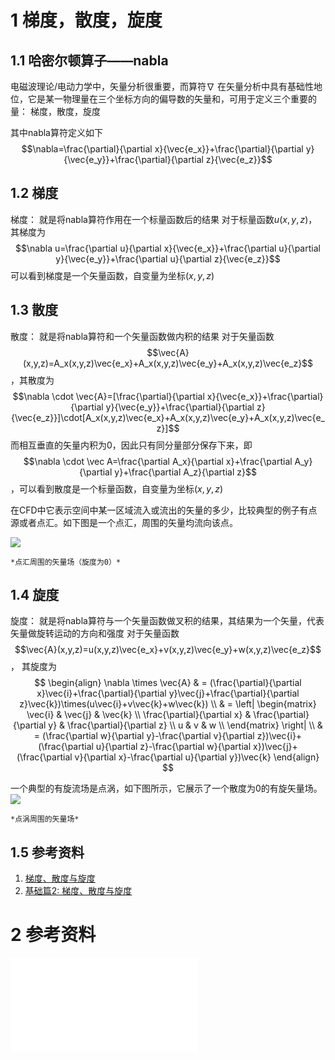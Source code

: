 # 1 梯度，散度，旋度
## 1.1 哈密尔顿算子——nabla
电磁波理论/电动力学中，矢量分析很重要，而算符$\nabla$ 在矢量分析中具有基础性地位，它是某一物理量在三个坐标方向的偏导数的矢量和，可用于定义三个重要的量： 梯度，散度，旋度

其中nabla算符定义如下
$$\nabla=\frac{\partial}{\partial x}{\vec{e_x}}+\frac{\partial}{\partial y}{\vec{e_y}}+\frac{\partial}{\partial z}{\vec{e_z}}$$
## 1.2 梯度
梯度： 就是将nabla算符作用在一个标量函数后的结果
对于标量函数$u(x,y,z)$，其梯度为$$\nabla u=\frac{\partial u}{\partial x}{\vec{e_x}}+\frac{\partial u}{\partial y}{\vec{e_y}}+\frac{\partial u}{\partial z}{\vec{e_z}}$$
可以看到梯度是一个矢量函数，自变量为坐标$(x,y,z)$

## 1.3 散度
散度： 就是将nabla算符和一个矢量函数做内积的结果
对于矢量函数$$\vec{A}(x,y,z)=A_x(x,y,z)\vec{e_x}+A_x(x,y,z)\vec{e_y}+A_x(x,y,z)\vec{e_z}$$ ，其散度为
$$\nabla \cdot \vec{A}=[\frac{\partial}{\partial x}{\vec{e_x}}+\frac{\partial}{\partial y}{\vec{e_y}}+\frac{\partial}{\partial z}{\vec{e_z}}]\cdot[A_x(x,y,z)\vec{e_x}+A_x(x,y,z)\vec{e_y}+A_x(x,y,z)\vec{e_z}]$$ 而相互垂直的矢量内积为0，因此只有同分量部分保存下来，即
$$\nabla \cdot \vec A=\frac{\partial A_x}{\partial x}+\frac{\partial A_y}{\partial y}+\frac{\partial A_z}{\partial z}$$，可以看到散度是一个标量函数，自变量为坐标$(x,y,z)$

在CFD中它表示空间中某一区域流入或流出的矢量的多少，比较典型的例子有点源或者点汇。如下图是一个点汇，周围的矢量均流向该点。

![](https://pic2.zhimg.com/80/v2-65e0eba452acf6ceee9d16f54812f6c9_1440w.jpg)

	*点汇周围的矢量场（旋度为0）*


## 1.4 旋度
旋度： 就是将nabla算符与一个矢量函数做叉积的结果，其结果为一个矢量，代表矢量做旋转运动的方向和强度
对于矢量函数$$\vec{A}(x,y,z)=u(x,y,z)\vec{e_x}+v(x,y,z)\vec{e_y}+w(x,y,z)\vec{e_z}$$， 其旋度为
$$
\begin{align}
\nabla \times \vec{A}
	& = (\frac{\partial}{\partial x}\vec{i}+\frac{\partial}{\partial y}\vec{j}+\frac{\partial}{\partial z}\vec{k})\times(u\vec{i}+v\vec{k}+w\vec{k}) \\
	& =	\left|
			\begin{matrix}
				\vec{i} & \vec{j} & \vec{k} \\
				\frac{\partial}{\partial x} & \frac{\partial}{\partial y} & \frac{\partial}{\partial z}	\\
				u & v & w \\
			\end{matrix}
		\right| \\
	& = (\frac{\partial w}{\partial y}-\frac{\partial v}{\partial z})\vec{i}+(\frac{\partial u}{\partial z}-\frac{\partial w}{\partial x})\vec{j}+(\frac{\partial v}{\partial x}-\frac{\partial u}{\partial y})\vec{k}
\end{align}
$$  

一个典型的有旋流场是点涡，如下图所示，它展示了一个散度为0的有旋矢量场。
![](https://pic3.zhimg.com/80/v2-04fe1aa72bc44a17718d0e8c27576546_1440w.jpg)

	*点涡周围的矢量场*

## 1.5 参考资料
1. [梯度、散度与旋度](https://zhuanlan.zhihu.com/p/22654688) 
2. [基础篇2: 梯度、散度与旋度](https://zhuanlan.zhihu.com/p/136836187)


# 2 参考资料
![LateX](LateX.md)